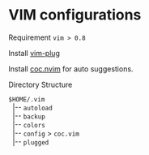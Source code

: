 # VIM configurations

Requirement `vim > 0.8`

Install [vim-plug](https://github.com/junegunn/vim-plug)

Install [coc.nvim](https://github.com/neoclide/coc.nvim) for auto suggestions.

Directory Structure

`$HOME/.vim` <br>
&nbsp;&nbsp;|-- `autoload` <br>
&nbsp;&nbsp;|-- `backup` <br>
&nbsp;&nbsp;|-- `colors` <br>
&nbsp;&nbsp;|-- `config` > `coc.vim` <br>
&nbsp;&nbsp;|-- `plugged` <br>

